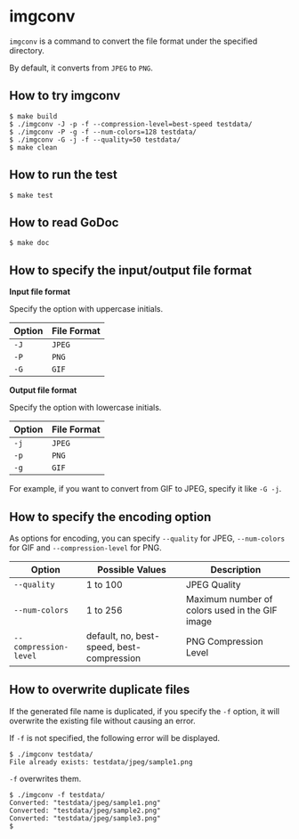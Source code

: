 # imgconv

`imgconv` is a command to convert the file format under the specified directory.

By default, it converts from `JPEG` to `PNG`.

## How to try imgconv

```shell
$ make build
$ ./imgconv -J -p -f --compression-level=best-speed testdata/
$ ./imgconv -P -g -f --num-colors=128 testdata/
$ ./imgconv -G -j -f --quality=50 testdata/
$ make clean
```

## How to run the test

```shell
$ make test
```

## How to read GoDoc

```shell
$ make doc
```

## How to specify the input/output file format

**Input file format**

Specify the option with uppercase initials.

| Option | File Format |
| ---    | ---         |
| `-J`   | `JPEG`      |
| `-P`   | `PNG`       |
| `-G`   | `GIF`       |

**Output file format**

Specify the option with lowercase initials.

| Option | File Format |
| ---    | ---         |
| `-j`   | `JPEG`      |
| `-p`   | `PNG`       |
| `-g`   | `GIF`       |

For example, if you want to convert from GIF to JPEG, specify it like `-G -j`.

## How to specify the encoding option

As options for encoding, you can specify `--quality` for JPEG, `--num-colors` for GIF and `--compression-level` for PNG.

| Option                | Possible Values                           | Description                                    |
| ---                   | ---                                       | ---                                            |
| `--quality`           | 1 to 100                                  | JPEG Quality                                   |
| `--num-colors`        | 1 to 256                                  | Maximum number of colors used in the GIF image |
| `--compression-level` | default, no, best-speed, best-compression | PNG Compression Level                          |

## How to overwrite duplicate files

If the generated file name is duplicated, if you specify the `-f` option, it will overwrite the existing file without causing an error.

If `-f` is not specified, the following error will be displayed.

```shell
$ ./imgconv testdata/
File already exists: testdata/jpeg/sample1.png
```

`-f` overwrites them.

```shell
$ ./imgconv -f testdata/
Converted: "testdata/jpeg/sample1.png"
Converted: "testdata/jpeg/sample2.png"
Converted: "testdata/jpeg/sample3.png"
$
```
